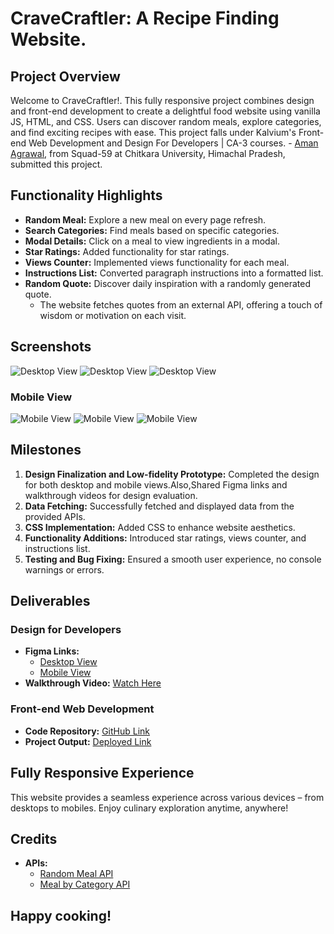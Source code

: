 # CraveCraftler: A Recipe Finding Website.

## Project Overview

Welcome to CraveCraftler!. This fully responsive project combines design and front-end development to create a delightful food website using vanilla JS, HTML, and CSS. Users can discover random meals, explore categories, and find exciting recipes with ease.
This project falls under Kalvium's Front-end Web Development and Design For Developers | CA-3 courses. - [Aman Agrawal](https://linktr.ee/hiamanagrawal), from Squad-59 at Chitkara University, Himachal Pradesh, submitted this project.

## Functionality Highlights

- **Random Meal:** Explore a new meal on every page refresh.
- **Search Categories:** Find meals based on specific categories.
- **Modal Details:** Click on a meal to view ingredients in a modal.
- **Star Ratings:** Added functionality for star ratings.
- **Views Counter:** Implemented views functionality for each meal.
- **Instructions List:** Converted paragraph instructions into a formatted list.
- **Random Quote:** Discover daily inspiration with a randomly generated quote.
  - The website fetches quotes from an external API, offering a touch of wisdom or motivation on each visit.


## Screenshots

![Desktop View](./assets/d1.jpg)
![Desktop View](./assets/d2.jpg)
![Desktop View](./assets/d3.jpg)


### Mobile View
![Mobile View](./assets/m1.jpg)
![Mobile View](./assets/m2.jpg)
![Mobile View](./assets/m3.jpg)

## Milestones

1. **Design Finalization and Low-fidelity Prototype:** Completed the design for both desktop and mobile views.Also,Shared Figma links and walkthrough videos for design evaluation.
2. **Data Fetching:** Successfully fetched and displayed data from the provided APIs.
3. **CSS Implementation:** Added CSS to enhance website aesthetics.
4. **Functionality Additions:** Introduced star ratings, views counter, and instructions list.
5. **Testing and Bug Fixing:** Ensured a smooth user experience, no console warnings or errors.

## Deliverables

### Design for Developers

- **Figma Links:**
  - [Desktop View](https://www.figma.com/file/85sg1QS46RsZ8dS65vQf07/Untitled?type=design&node-id=0%3A1&mode=design&t=bdXhCoqFwQdZ4XLG-1)
  - [Mobile View](https://www.figma.com/file/vZBva1vuXF7WRdj4Jch6Fz/CraveCraftler-mobile?type=design&mode=design&t=bdXhCoqFwQdZ4XLG-1)
- **Walkthrough Video:** [Watch Here](https://drive.google.com/drive/folders/1RvbjZtiVQar15LqttWUgs3ocjFFsEgk3?usp=sharing)

### Front-end Web Development

- **Code Repository:** [GitHub Link](https://github.com/HiAmanAgrawal/CraveCraftler)
- **Project Output:** [Deployed Link](https://hiamanagrawal.github.io/CraveCraftler/)

## Fully Responsive Experience

This website provides a seamless experience across various devices – from desktops to mobiles. Enjoy culinary exploration anytime, anywhere!

## Credits

- **APIs:**
  - [Random Meal API](https://www.themealdb.com/api/json/v1/1/random.php)
  - [Meal by Category API](https://www.themealdb.com/api/json/v1/1/filter.php?c={category})

## Happy cooking!

